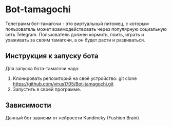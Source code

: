 # Bot-tamagochi
Телеграмм бот-тамагочи - это виртуальный питомец, с которым пользователь может взаимодействовать через популярную социальную сеть Telegram. 
Пользователь должен кормить, поить, играть и ухаживать за своим тамагочи, а он будет расти и развиваться.
## Инструкция к запуску бота
Для запуска бота-тамагочи надо:
1. Клонировать репозиторий на своё устройство:
   git clone https://github.com/virus1705/Bot-tamagochi.git
2. Запустить в своей программе.

## Зависимости
Данный бот зависим от нейросети Kandincky (Fushion Brain)
